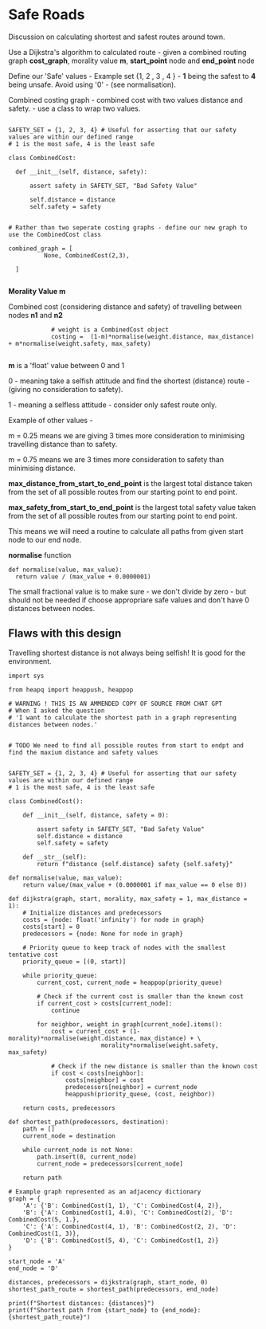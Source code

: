 # Safe Roads

Discussion on calculating shortest and safest routes around town.

Use a Dijkstra's algorithm to calculated route - given a combined routing graph **cost_graph**, morality value **m**, **start_point** node and **end_point** node

Define our 'Safe' values - Example set {1, 2 , 3 , 4 } - **1** being the safest to **4** being unsafe.  Avoid using '0' - (see normalisation).


Combined costing graph - combined cost with two values distance and safety. - use a class to wrap two values.


```

SAFETY_SET = {1, 2, 3, 4} # Useful for asserting that our safety values are within our defined range
# 1 is the most safe, 4 is the least safe

class CombinedCost:

  def __init__(self, distance, safety):

      assert safety in SAFETY_SET, "Bad Safety Value"

      self.distance = distance 
      self.safety = safety


# Rather than two seperate costing graphs - define our new graph to use the CombinedCost class

combined_graph = [
          None, CombinedCost(2,3),   

  ]
  
```




**Morality Value m**

Combined cost (considering distance and safety) of travelling between nodes **n1** and **n2** 

```
            # weight is a CombinedCost object
            costing =  (1-m)*normalise(weight.distance, max_distance) + m*normalise(weight.safety, max_safety)


 ```

**m** is a 'float' value between 0 and 1

0 - meaning take a selfish attitude and find the shortest (distance) route - (giving no consideration to safety).

1 - meaning a selfless attitude - consider only safest route only.

Example of other values -

m = 0.25 means we are giving 3 times more consideration to minimising travelling distance than to safety.

m = 0.75 means we are 3 times more consideration to safety than minimising distance.



**max_distance_from_start_to_end_point** is the largest total distance taken from the set of all possible routes from our starting point to end point.

**max_safety_from_start_to_end_point** is the largest total safety value taken from the set of all possible routes from our starting point to end point.

This means we will need a routine to calculate all paths from given start node to our end node.

**normalise** function

```
def normalise(value, max_value):
  return value / (max_value + 0.0000001)
```  

The small fractional value is to make sure - we don't divide by zero - but should not be needed if choose appropriare safe values and don't have 0 distances between nodes.






## Flaws with this design

Travelling shortest distance is not always being selfish! It is good for the environment.




```
import sys

from heapq import heappush, heappop

# WARNING ! THIS IS AN AMMENDED COPY OF SOURCE FROM CHAT GPT
# When I asked the question 
# 'I want to calculate the shortest path in a graph representing distances between nodes.'


# TODO We need to find all possible routes from start to endpt and find the maxium distance and safety values


SAFETY_SET = {1, 2, 3, 4} # Useful for asserting that our safety values are within our defined range
# 1 is the most safe, 4 is the least safe

class CombinedCost():

    def __init__(self, distance, safety = 0):

        assert safety in SAFETY_SET, "Bad Safety Value"
        self.distance = distance
        self.safety = safety

    def __str__(self):
        return f"distance {self.distance} safety {self.safety}"

def normalise(value, max_value):
    return value/(max_value + (0.0000001 if max_value == 0 else 0))

def dijkstra(graph, start, morality, max_safety = 1, max_distance = 1):
    # Initialize distances and predecessors
    costs = {node: float('infinity') for node in graph}
    costs[start] = 0
    predecessors = {node: None for node in graph}

    # Priority queue to keep track of nodes with the smallest tentative cost
    priority_queue = [(0, start)]

    while priority_queue:
        current_cost, current_node = heappop(priority_queue)

        # Check if the current cost is smaller than the known cost
        if current_cost > costs[current_node]:
            continue

        for neighbor, weight in graph[current_node].items():
            cost = current_cost + (1-morality)*normalise(weight.distance, max_distance) + \
                          morality*normalise(weight.safety, max_safety)

            # Check if the new distance is smaller than the known cost
            if cost < costs[neighbor]:
                costs[neighbor] = cost
                predecessors[neighbor] = current_node
                heappush(priority_queue, (cost, neighbor))

    return costs, predecessors

def shortest_path(predecessors, destination):
    path = []
    current_node = destination

    while current_node is not None:
        path.insert(0, current_node)
        current_node = predecessors[current_node]

    return path

# Example graph represented as an adjacency dictionary
graph = {
    'A': {'B': CombinedCost(1, 1), 'C': CombinedCost(4, 2)},
    'B': {'A': CombinedCost(1, 4.0), 'C': CombinedCost(2), 'D': CombinedCost(5, 1.},
    'C': {'A': CombinedCost(4, 1), 'B': CombinedCost(2, 2), 'D': CombinedCost(1, 3)},
    'D': {'B': CombinedCost(5, 4), 'C': CombinedCost(1, 2)}
}

start_node = 'A'
end_node = 'D'

distances, predecessors = dijkstra(graph, start_node, 0)
shortest_path_route = shortest_path(predecessors, end_node)

print(f"Shortest distances: {distances}")
print(f"Shortest path from {start_node} to {end_node}: {shortest_path_route}")



```


